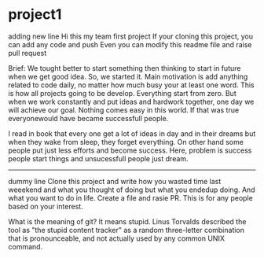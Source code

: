 # project1
adding new line
Hi this my team first project
If your cloning this project, you can add any code and push
Even you can modify this readme file and raise pull request

Brief: We tought better to start something then thinking to start in future when we get good idea. So, we started it. Main motivation is add anything related to code daily, no matter how much busy your at least one word. This is how all projects going to be develop. Everything start from zero. But when we work constantly and put ideas and hardwork together, one day we will achieve our goal. Nothing comes easy in this world. If that was true everyonewould have became successfull people.

I read in book that every one get a lot of ideas in day and in their dreams but when they wake from sleep, they forget everything. On other hand some people put just less efforts and become success. Here, problem is success people start things and unsucessfull people just dream.

___________________________________________

dummy line
Clone this project and write how you wasted time last weeekend and what you thought of doing but what you endedup doing. And what you want to do in life. Create a file and rasie PR. This is for any people based on your interest. 


What is the meaning of git? 
It means stupid. Linus Torvalds described the tool as "the stupid content tracker"  as a random three-letter combination that is pronounceable, and not actually used by any common UNIX command.

 
